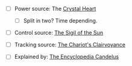 - [ ] Power source: The [Crystal Heart](Crystal%20Heart.md)
	- [ ] Split in two? Time depending.
- [ ] Control source: [The Sigil of the Sun](The%20Sigil%20of%20the%20Sun.md)
- [ ] Tracking source: [The Chariot's Clairvoyance](The%20Chariot's%20Clairvoyance.md) 
- [ ] Explained by: [The Encyclopedia Candelus](The%20Encyclopedia%20Candelus.md)

